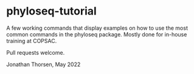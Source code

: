 # phyloseq-tutorial

A few working commands that display examples on how to use the most common commands in the phyloseq package.
Mostly done for in-house training at COPSAC.

Pull requests welcome.

Jonathan Thorsen, May 2022
